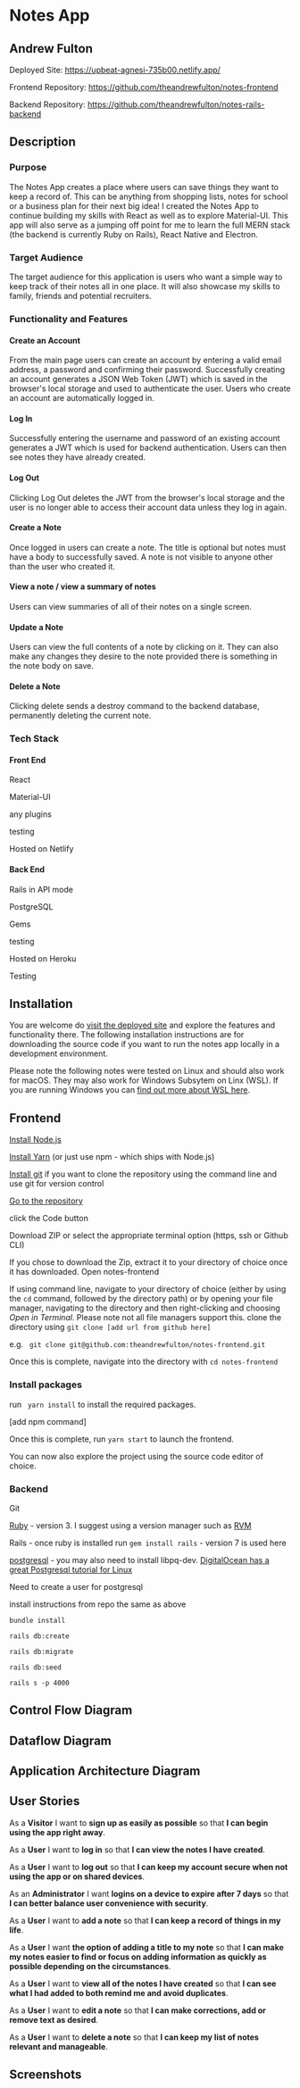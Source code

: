# Notes App
## Andrew Fulton
Deployed Site: https://upbeat-agnesi-735b00.netlify.app/

Frontend Repository: https://github.com/theandrewfulton/notes-frontend

Backend Repository: https://github.com/theandrewfulton/notes-rails-backend

## Description

### Purpose

The Notes App creates a place where users can save things they want to keep a record of. This can be anything from shopping lists, notes for school or a business plan for their next big idea! I created the Notes App to continue building my skills with React as well as to explore Material-UI. This app will also serve as a jumping off point for me to learn the full MERN stack (the backend is currently Ruby on Rails), React Native and Electron.

### Target Audience

The target audience for this application is users who want a simple way to keep track of their notes all in one place. It will also showcase my skills to family, friends and potential recruiters.

### Functionality and Features

#### Create an Account

From the main page users can create an account by entering a valid email address, a password and confirming their password. Successfully creating an account generates a JSON Web Token (JWT) which is saved in the browser's local storage and used to authenticate the user. Users who create an account are automatically logged in.

#### Log In

Successfully entering the username and password of an existing account generates a JWT which is used for backend authentication. Users can then see notes they have already created.

#### Log Out

Clicking Log Out deletes the JWT from the browser's local storage and the user is no longer able to access their account data unless they log in again.

#### Create a Note

Once logged in users can create a note. The title is optional but notes must have a body to successfully saved. A note is not visible to anyone other than the user who created it.

#### View a note / view a summary of notes

Users can view summaries of all of their notes on a single screen.

#### Update a Note

Users can view the full contents of a note by clicking on it. They can also make any changes they desire to the note provided there is something in the note body on save.

#### Delete a Note

Clicking delete sends a destroy command to the backend database, permanently deleting the current note.

### Tech Stack

#### Front End

React

Material-UI

any plugins

testing

Hosted on Netlify

#### Back End

Rails in API mode

PostgreSQL

Gems

testing

Hosted on Heroku

Testing

## Installation

You are welcome do [visit the deployed site](https://upbeat-agnesi-735b00.netlify.app/) and explore the features and functionality there. The following installation instructions are for downloading the source code if you want to run the notes app locally in a development environment.

Please note the following notes were tested on Linux and should also work for macOS. They may also work for Windows Subsytem on Linx (WSL). If you are running Windows you can [find out more about WSL here](https://docs.microsoft.com/en-us/windows/wsl/).

## Frontend

[Install Node.js](https://nodejs.org/en/)

[Install Yarn](https://yarnpkg.com/) (or just use npm - which ships with Node.js)

[Install git](https://git-scm.com/) if you want to clone the repository using the command line and use git for version control

[Go to the repository](https://github.com/theandrewfulton/notes-frontend)

click the Code button

Download ZIP or select the appropriate terminal option (https, ssh or Github CLI)

If you chose to download the Zip, extract it to your directory of choice once it has downloaded. Open notes-frontend

If using command line, navigate to your directory of choice (either by using the ```cd``` command, followed by the directory path) or by opening your file manager, navigating to the directory and then right-clicking and choosing *Open in Terminal*. Please note not all file managers support this.
clone the directory using ```git clone [add url from github here]```

e.g. ``` git clone git@github.com:theandrewfulton/notes-frontend.git```

Once this is complete, navigate into the directory with ```cd notes-frontend```

### Install packages

run ``` yarn install``` to install the required packages.

[add npm command]

Once this is complete, run ```yarn start``` to launch the frontend.

You can now also explore the project using the source code editor of choice.

### Backend

Git

[Ruby](https://www.ruby-lang.org/en/) - version 3. I suggest using a version manager such as [RVM](http://rvm.io/rvm/install)

Rails - once ruby is installed run ```gem install rails``` - version 7 is used here

[postgresql](https://www.postgresql.org/) - you may also need to install libpq-dev. [DigitalOcean has a great Postgresql tutorial for Linux](https://www.digitalocean.com/community/tutorials/how-to-use-postgresql-with-your-ruby-on-rails-application-on-ubuntu-18-04)

Need to create a user for postgresql

install instructions from repo the same as above

```bundle install```

```rails db:create```

```rails db:migrate```

```rails db:seed```

```rails s -p 4000```

## Control Flow Diagram

## Dataflow Diagram

## Application Architecture Diagram

## User Stories

As a **Visitor** I want to **sign up as easily as possible** so that **I can begin using the app right away**.

As a **User** I want to **log in** so that **I can view the notes I have created**.

As a **User** I want to **log out** so that **I can keep my account secure when not using the app or on shared devices**.

As an **Administrator** I want **logins on a device to expire after 7 days** so that **I can better balance user convenience with security**.

As a **User** I want to **add a note** so that **I can keep a record of things in my life**.

As a **User** I want **the option of adding a title to my note** so that **I can make my notes easier to find or focus on adding information as quickly as possible depending on the circumstances**.

As a **User** I want to **view all of the notes I have created** so that **I can see what I had added to both remind me and avoid duplicates**.

As a **User** I want to **edit a note** so that **I can make corrections, add or remove text as desired**.

As a **User** I want to **delete a note** so that **I can keep my list of notes relevant and manageable**.

## Screenshots
